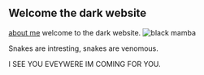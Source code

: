 ## Welcome the dark website 
[about me](about.md)
welcome to the dark website.
![black mamba](https://www.unilad.co.uk/wp-content/uploads/2016/01/snake-2.jpg)

Snakes are intresting, snakes are venomous. 

  I SEE YOU EVEYWERE IM COMING FOR YOU.
